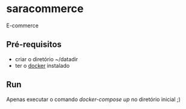 # saracommerce
E-commerce

## Pré-requisitos
- criar o diretório ~/datadir
- ter o [docker](https://www.docker.com/) instalado

## Run
Apenas executar o comando *docker-compose up* no diretório inicial ;)
